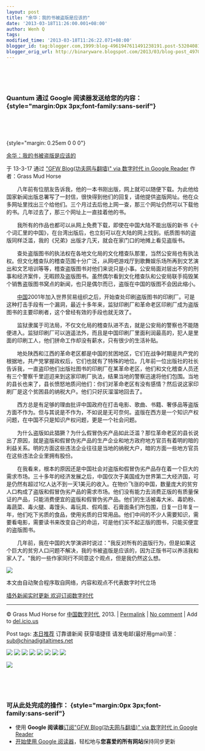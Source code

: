 ```yaml
---
layout: post
title: "余华：我的书被盗版是应该的"
date: '2013-03-18T11:26:00.001+08:00'
author: Wenh Q
tags:
modified_time: '2013-03-18T11:26:22.071+08:00'
blogger_id: tag:blogger.com,1999:blog-4961947611491238191.post-5320408168196037280
blogger_orig_url: http://binaryware.blogspot.com/2013/03/blog-post_4970.html
---
```


 

 

### Quantum 通过 Google 阅读器发送给您的内容： {style="margin:0px 3px;font-family:sans-serif"}

 

 

 {style="margin: 0.25em 0 0 0"}

[余华：我的书被盗版是应该的](http://feedproxy.google.com/~r/chinagfwblog/~3/bu3V_aZ6ml0/)

于 13-3-17 通过 ["GFW Blog(功夫网与翻墙)" via 数字时代 in Google
Reader](http://feeds2.feedburner.com/chinagfwblog) 作者：Grass Mud Horse



　　八年前有位朋友告诉我，他的一本书刚出版，网上就可以随便下载。为此他给国家新闻出版总署写了一封信，很快得到他们的回复，请他提供盗版网址。他在众多网址里找出三个给他们。三个月过去后他上网一查，那三个网址仍然可以下载他的书。几年过去了，那三个网址上一直挂着他的书。

　　我所有的作品也都可以从网上免费下载，即使在中国大陆不能出版的新书《十个词汇里的中国》，在台湾出版后，也立刻可以在大陆的网上找到。纸质图书的盗版同样泛滥，我的《兄弟》出版才几天，就会在家门口的地摊上看见盗版书。

　　查处盗版图书的执法权在各地文化局的文化稽查队那里，当然公安局也有执法权。但文化稽查队的稽查范围十分广泛，从网吧游戏厅到歌舞娱乐场所再到文艺演出和文艺培训等等，稽查盗版图书对他们来说只是小事。公安局面对层出不穷的刑事和经济案件，无暇顾及盗版图书。虽然偶尔看到文化稽查队和公安局联手捣毁某个销售盗版图书窝点的新闻，也只是偶尔而已，盗版在中国的版图不会因此缩小。

　　[中国](https://kexueshangwang.info/chinese/tag/%e4%b8%ad%e5%9b%bd/?category=10466 "标签 中国 下的日志")2001年加入世界贸易组织之后，开始查处印刷盗版图书的印刷厂。可是这种打击手段有一个漏洞，最近十多年来，监狱印刷厂和革命老区印刷厂成为盗版图书的主要印刷者，这个曾经有效的手段也就无效了。

　　监狱隶属于司法局，不仅文化局的稽查队进不去，就是公安局的警察也不能随便进入。监狱印刷厂可以逍遥法外，而且是中国印刷厂里面利润最高的，犯人是里面的印刷工人，他们拼命工作却没有薪水，只有很少的生活补贴。

　　地处陕西和江西的革命老区都是中国的贫困地区，它们在战争时期是共产党的根据地，共产党掌握政权后，它们也就有了特殊的地位。几年前一位出版社的社长告诉我，一直盗印他们出版社图书的印刷厂在某革命老区，他们和文化稽查人员还有三个警察千里迢迢来到这家印刷厂执法，结果当地的警察迅速将他们包围。当地的县长也来了，县长愤怒地质问他们：你们对革命老区有没有感情？然后说这家印刷厂是这个贫困县的纳税大户。他们只好灰溜溜地回去了。

　　西方总是有足够的理由批评中国政府在打击电影、歌曲、书籍、奢侈品等盗版方面不作为。但与其说是不作为，不如说是无可奈何。盗版在西方是一个知识产权问题，在中国不只是知识产权问题，更是一个社会问题。

　　为什么盗版如此猖獗？为什么假冒伪劣产品如此泛滥？那位革命老区的县长说出了原因，就是盗版和假冒伪劣产品的生产企业和地方政府地方官员有着明的暗的利益关系。明的方面这些违法企业往往是当地的纳税大户，暗的方面一些地方官员在这些违法企业里拥有股份。

　　在我看来，根本的原因还是中国社会对盗版和假冒伪劣产品存在着一个巨大的需求市场。三十多年的经济发展之后，中国仅次于美国成为世界第二大经济国，可是仍然有超过1亿人达不到一天1美元的收入。在物价飞涨的中国，数量庞大的贫穷人口构成了盗版和假冒伪劣产品的需求市场。他们没有能力去消费正版的有质量保证的产品，只能消费便宜的盗版和假冒伪劣产品。他们的生活被毒大米、毒奶粉、毒蔬菜、毒火腿、毒馒头、毒玩具、假鸡蛋、石膏面条们所包围，日复一日年复一年，他们吃下劣质的食品，使用劣质的日常用品。他们中间的不少人需要知识，需要看电影，需要读书来改变自己的命运，可是他们买不起正版的图书，只能买便宜的盗版图书。

　　几年前，我在中国的大学演讲时说过："我反对所有的盗版行为，但是如果这个巨大的贫穷人口问题不解决，我的书被盗版是应该的，因为正版书可以养活我和家人了。"我的一些作家同行不同意这个观点，但是我仍然这么想。

![](http://pixel.quantserve.com/pixel/p-89EKCgBk8MZdE.gif)

本文由自动聚合程序取自网络，内容和观点不代表数字时代立场

[墙外新闻实时更新 欢迎订阅数字时代](http://eepurl.com/mstlf)





* * * * *

© Grass Mud Horse for
[中国数字时代](https://kexueshangwang.info/chinese), 2013. |
[Permalink](https://kexueshangwang.info/chinese/2013/03/%e4%bd%99%e5%8d%8e%ef%bc%9a%e6%88%91%e7%9a%84%e4%b9%a6%e8%a2%ab%e7%9b%97%e7%89%88%e6%98%af%e5%ba%94%e8%af%a5%e7%9a%84/)
| [No
comment](https://kexueshangwang.info/chinese/2013/03/%e4%bd%99%e5%8d%8e%ef%bc%9a%e6%88%91%e7%9a%84%e4%b9%a6%e8%a2%ab%e7%9b%97%e7%89%88%e6%98%af%e5%ba%94%e8%af%a5%e7%9a%84/#comments)
| Add to
[del.icio.us](http://del.icio.us/post?url=https://kexueshangwang.info/chinese/2013/03/%e4%bd%99%e5%8d%8e%ef%bc%9a%e6%88%91%e7%9a%84%e4%b9%a6%e8%a2%ab%e7%9b%97%e7%89%88%e6%98%af%e5%ba%94%e8%af%a5%e7%9a%84/&title=%E4%BD%99%E5%8D%8E%EF%BC%9A%E6%88%91%E7%9A%84%E4%B9%A6%E8%A2%AB%E7%9B%97%E7%89%88%E6%98%AF%E5%BA%94%E8%AF%A5%E7%9A%84)

 Post tags:
[本日推荐](https://kexueshangwang.info/chinese/tag/%e6%9c%ac%e6%97%a5%e6%8e%a8%e8%8d%90/?category=10466)
 订靠谱新闻 获穿墙捷径
请发电邮(最好用gmail)至：sub@chinadigitaltimes.net

[![](http://feeds.feedburner.com/~ff/chinagfwblog?d=yIl2AUoC8zA)](http://feeds.feedburner.com/~ff/chinagfwblog?a=bu3V_aZ6ml0:7wEeI-RJ_K0:yIl2AUoC8zA)
[![](http://feeds.feedburner.com/~ff/chinagfwblog?i=bu3V_aZ6ml0:7wEeI-RJ_K0:-BTjWOF_DHI)](http://feeds.feedburner.com/~ff/chinagfwblog?a=bu3V_aZ6ml0:7wEeI-RJ_K0:-BTjWOF_DHI)
[![](http://feeds.feedburner.com/~ff/chinagfwblog?i=bu3V_aZ6ml0:7wEeI-RJ_K0:F7zBnMyn0Lo)](http://feeds.feedburner.com/~ff/chinagfwblog?a=bu3V_aZ6ml0:7wEeI-RJ_K0:F7zBnMyn0Lo)
[![](http://feeds.feedburner.com/~ff/chinagfwblog?i=bu3V_aZ6ml0:7wEeI-RJ_K0:V_sGLiPBpWU)](http://feeds.feedburner.com/~ff/chinagfwblog?a=bu3V_aZ6ml0:7wEeI-RJ_K0:V_sGLiPBpWU)
[![](http://feeds.feedburner.com/~ff/chinagfwblog?d=qj6IDK7rITs)](http://feeds.feedburner.com/~ff/chinagfwblog?a=bu3V_aZ6ml0:7wEeI-RJ_K0:qj6IDK7rITs)
[![](http://feeds.feedburner.com/~ff/chinagfwblog?d=l6gmwiTKsz0)](http://feeds.feedburner.com/~ff/chinagfwblog?a=bu3V_aZ6ml0:7wEeI-RJ_K0:l6gmwiTKsz0)
[![](http://feeds.feedburner.com/~ff/chinagfwblog?i=bu3V_aZ6ml0:7wEeI-RJ_K0:gIN9vFwOqvQ)](http://feeds.feedburner.com/~ff/chinagfwblog?a=bu3V_aZ6ml0:7wEeI-RJ_K0:gIN9vFwOqvQ)
[![](http://feeds.feedburner.com/~ff/chinagfwblog?d=TzevzKxY174)](http://feeds.feedburner.com/~ff/chinagfwblog?a=bu3V_aZ6ml0:7wEeI-RJ_K0:TzevzKxY174)

![](http://feeds.feedburner.com/~r/chinagfwblog/~4/bu3V_aZ6ml0)



 

 

### 可从此处完成的操作： {style="margin:0px 3px;font-family:sans-serif"}

-   使用 **Google 阅读器**[订阅"GFW Blog(功夫网与翻墙)" via 数字时代 in
    Google
    Reader](http://www.google.com/reader/view/feed%2Fhttp%3A%2F%2Ffeeds2.feedburner.com%2Fchinagfwblog?source=email)
-   [开始使用 Google
    阅读器](http://www.google.com/reader/?source=email)，轻松地与**您喜爱的所有网站**保持同步更新

 

 
